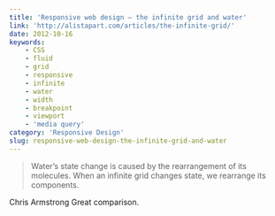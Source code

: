 ```yaml
---
title: 'Responsive web design – the infinite grid and water'
link: 'http://alistapart.com/articles/the-infinite-grid/'
date: 2012-10-16
keywords:
    - CSS
    - fluid
    - grid
    - responsive
    - infinite
    - water
    - width
    - breakpoint
    - viewport
    - 'media query'
category: 'Responsive Design'
slug: responsive-web-design-the-infinite-grid-and-water
---
```


> Water’s state change is caused by the rearrangement of its molecules. When an infinite grid changes state, we rearrange its components.
 
 Chris Armstrong
Great comparison.
